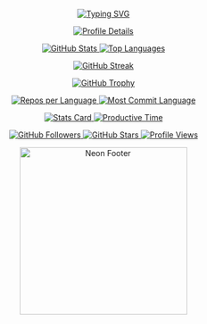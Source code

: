<!-- 🚀 Neon Interactive GitHub Profile README for Vishal Jaganathan -->

<p align="center">
  <a href="https://github.com/vishaljaganathan">
    <img src="https://readme-typing-svg.demolab.com?font=Press+Start+2P&size=22&pause=1000&color=00FF00&center=true&vCenter=true&width=900&height=100&lines=Hi+there!+I'm+Vishal+Jaganathan;Welcome+to+my+GitHub+Universe!" alt="Typing SVG" />
  </a>
</p>

<p align="center">
  <a href="https://github.com/vishaljaganathan">
    <img src="https://github-profile-summary-cards.vercel.app/api/cards/profile-details?username=vishaljaganathan&theme=radical" alt="Profile Details" />
  </a>
</p>

<p align="center">
  <a href="https://github.com/vishaljaganathan">
    <img src="https://github-readme-stats.vercel.app/api?username=vishaljaganathan&show_icons=true&theme=radical&hide_border=true&icon_color=FF00FF&title_color=FF00FF" alt="GitHub Stats" />
    <img src="https://github-readme-stats.vercel.app/api/top-langs/?username=vishaljaganathan&layout=compact&theme=radical&hide_border=true&title_color=00FFFF" alt="Top Languages" />
  </a>
</p>

<p align="center">
  <a href="https://github.com/vishaljaganathan">
    <img src="https://streak-stats.demolab.com?user=vishaljaganathan&theme=radical&hide_border=true&background=0D1117&ring=FFFF00&fire=FFFF00&currStreakNum=FFFF00" alt="GitHub Streak" />
  </a>
</p>

<p align="center">
  <a href="https://github.com/vishaljaganathan">
    <img src="https://github-profile-trophy.vercel.app/?username=vishaljaganathan&theme=radical&row=1&column=6&margin-w=10&margin-h=10" alt="GitHub Trophy" />
  </a>
</p>

<p align="center">
  <a href="https://github.com/vishaljaganathan">
    <img src="https://github-profile-summary-cards.vercel.app/api/cards/repos-per-language?username=vishaljaganathan&theme=radical" alt="Repos per Language" />
    <img src="https://github-profile-summary-cards.vercel.app/api/cards/most-commit-language?username=vishaljaganathan&theme=radical" alt="Most Commit Language" />
  </a>
</p>

<p align="center">
  <a href="https://github.com/vishaljaganathan">
    <img src="https://github-profile-summary-cards.vercel.app/api/cards/stats?username=vishaljaganathan&theme=radical" alt="Stats Card" />
    <img src="https://github-profile-summary-cards.vercel.app/api/cards/productive-time?username=vishaljaganathan&theme=radical&utcOffset=8" alt="Productive Time" />
  </a>
</p>

<p align="center">
  <a href="https://github.com/vishaljaganathan">
    <img src="https://img.shields.io/github/followers/vishaljaganathan?label=Followers&style=for-the-badge&color=00FF00&logo=github" alt="GitHub Followers" />
    <img src="https://img.shields.io/github/stars/vishaljaganathan?label=Stars&style=for-the-badge&color=FF00FF&logo=github" alt="GitHub Stars" />
    <img src="https://komarev.com/ghpvc/?username=vishaljaganathan&label=Profile+Views&color=FFFF00&style=for-the-badge" alt="Profile Views" />
  </a>
</p>

<p align="center">
  <a href="https://github.com/vishaljaganathan">
    <img src="https://media.giphy.com/media/xTiTnuhyBF54B852nK/giphy.gif" width="300" alt="Neon Footer" />
  </a>
</p>
